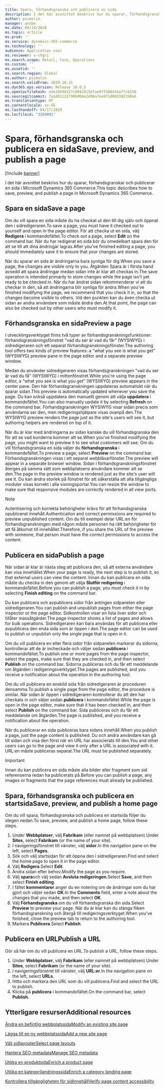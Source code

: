 ```yaml
---
title: Spara, förhandsgranska och publicera en sida
description: I det här avsnittet beskrivs hur du sparar, förhandsgranskar och publicerar en sida i Microsoft Dynamics 365 Commerce.
author: psimolin
manager: annbe
ms.date: 04/14/2020
ms.topic: article
ms.prod: ''
ms.service: dynamics-365-commerce
ms.technology: ''
audience: Application user
ms.reviewer: v-chgri
ms.search.scope: Retail, Core, Operations
ms.custom: ''
ms.assetid: ''
ms.search.region: Global
ms.author: psimolin
ms.search.validFrom: 2019-10-31
ms.dyn365.ops.version: Release 10.0.5
ms.openlocfilehash: e1e19594327c0042915bfae87f480434a7fcb159
ms.sourcegitcommit: 7a1d01122790b904e2d96a7ea9f1d003392358a6
ms.translationtype: HT
ms.contentlocale: sv-SE
ms.lasthandoff: 04/17/2020
ms.locfileid: "3269991"
---
```

# <a name="save-preview-and-publish-a-page"></a><span data-ttu-id="fc551-103">Spara, förhandsgranska och publicera en sida</span><span class="sxs-lookup"><span data-stu-id="fc551-103">Save, preview, and publish a page</span></span>

[!include [banner](includes/banner.md)]

<span data-ttu-id="fc551-104">I det här avsnittet beskrivs hur du sparar, förhandsgranskar och publicerar en sida i Microsoft Dynamics 365 Commerce.</span><span class="sxs-lookup"><span data-stu-id="fc551-104">This topic describes how to save, preview, and publish a page in Microsoft Dynamics 365 Commerce.</span></span>

## <a name="save-a-page"></a><span data-ttu-id="fc551-105">Spara en sida</span><span class="sxs-lookup"><span data-stu-id="fc551-105">Save a page</span></span>

<span data-ttu-id="fc551-106">Om du vill spara en sida måste du ha checkat ut den till dig själv och öppnat den i sidredigeraren.</span><span class="sxs-lookup"><span data-stu-id="fc551-106">To save a page, you must have it checked out to yourself and open in the page editor.</span></span> <span data-ttu-id="fc551-107">För att checka ut en sida, välj **Redigera** i kommandofältet.</span><span class="sxs-lookup"><span data-stu-id="fc551-107">To check out a page, select **Edit** on the command bar.</span></span> <span data-ttu-id="fc551-108">När du har redigerat en sida bör du omedelbart spara den för att se till att dina ändringar lagras.</span><span class="sxs-lookup"><span data-stu-id="fc551-108">After you've finished editing a page, you should immediately save it to ensure that your changes are stored.</span></span>

<span data-ttu-id="fc551-109">När du sparar en sida är ändringarna bara synliga för dig.</span><span class="sxs-lookup"><span data-stu-id="fc551-109">When you save a page, the changes are visible only to you.</span></span> <span data-ttu-id="fc551-110">Åtgärden Spara är i första hand avsedd att spara ändringar medan sidan inte är klar att checkas in.</span><span class="sxs-lookup"><span data-stu-id="fc551-110">The save operation is intended primarily to store changes while the page isn't yet ready to be checked in.</span></span> <span data-ttu-id="fc551-111">När du har ändrat sidan rekommenderar vi att du checkar in den, så att ändringarna blir synliga för andra.</span><span class="sxs-lookup"><span data-stu-id="fc551-111">When you've finished modifying the page, we recommend that you check it in, so that the changes become visible to others.</span></span> <span data-ttu-id="fc551-112">Vid den punkten kan du även checka ut sidan av andra användare som måste ändra den.</span><span class="sxs-lookup"><span data-stu-id="fc551-112">At that point, the page can also be checked out by other users who must modify it.</span></span>

## <a name="preview-a-page"></a><span data-ttu-id="fc551-113">Förhandsgranska en sida</span><span class="sxs-lookup"><span data-stu-id="fc551-113">Preview a page</span></span>

<span data-ttu-id="fc551-114">I utvecklingsverktyget finns två typer av förhandsgranskningsfunktioner: förhandsgranskningsfönstret "vad du ser är vad du får" (WYSIWYG) i sidredigeraren och ett separat förhandsgranskningsfönster.</span><span class="sxs-lookup"><span data-stu-id="fc551-114">The authoring tool offers two kinds of preview features: a "what you see is what you get" (WYSIWYG) preview pane in the page editor and a separate preview window.</span></span>

<span data-ttu-id="fc551-115">Medan du använder sidredigeraren visas förhandsgranskningen "vad du ser är vad du få" (WYSIWYG) i mittenfönstret.</span><span class="sxs-lookup"><span data-stu-id="fc551-115">While you're using the page editor, a "what you see is what you get" (WYSIWYG) preview appears in the center pane.</span></span> <span data-ttu-id="fc551-116">Den här förhandsgranskningen uppdateras automatiskt när du sparar sidan.</span><span class="sxs-lookup"><span data-stu-id="fc551-116">This preview is automatically updated whenever you save the page.</span></span> <span data-ttu-id="fc551-117">Du kan också uppdatera den manuellt genom att välja **uppdatera** i kommandofältet.</span><span class="sxs-lookup"><span data-stu-id="fc551-117">You can also manually update it by selecting **Refresh** on the command bar.</span></span> <span data-ttu-id="fc551-118">Förhandsgranskningen WYSIWYG visar sidan precis som användarna ser den, men redigeringshjälpare visas ovanpå den.</span><span class="sxs-lookup"><span data-stu-id="fc551-118">The WYSIWYG preview renders the page just as the site's users will see it, but authoring helpers are rendered on top of it.</span></span>

<span data-ttu-id="fc551-119">När du är klar med ändringarna av sidan kanske du vill förhandsgranska den för att se vad kunderna kommer att se.</span><span class="sxs-lookup"><span data-stu-id="fc551-119">When you've finished modifying the page, you might want to preview it to see what customers will see.</span></span> <span data-ttu-id="fc551-120">Om du vill förhandsgranska en sida väljer du **förhandsgranska** i kommandofältet.</span><span class="sxs-lookup"><span data-stu-id="fc551-120">To preview a page, select **Preview** on the command bar.</span></span> <span data-ttu-id="fc551-121">Förhandsgranskningen visas i ett separat webbläsarfönster.</span><span class="sxs-lookup"><span data-stu-id="fc551-121">The preview will appear in a separate browser window.</span></span> <span data-ttu-id="fc551-122">Sidan i förhandsgranskningsfönstret återges på samma sätt som webbplatsens användare kommer att se den.</span><span class="sxs-lookup"><span data-stu-id="fc551-122">The page in the preview window is rendered just as the site's user will see it.</span></span> <span data-ttu-id="fc551-123">Du kan ändra storlek på fönstret för att säkerställa att alla tillgängliga moduler visas korrekt i alla visningsportar.</span><span class="sxs-lookup"><span data-stu-id="fc551-123">You can resize the window to make sure that responsive modules are correctly rendered in all view ports.</span></span>

> [!NOTE]
> <span data-ttu-id="fc551-124">Autentisering och korrekta behörigheter krävs för att förhandsgranska opublicerat innehåll.</span><span class="sxs-lookup"><span data-stu-id="fc551-124">Authentication and correct permissions are required to preview unpublished content.</span></span> <span data-ttu-id="fc551-125">Om du till exempel delar URL:en för förhandsgranskningen med någon måste personen ha rätt behörigheter för att få åtkomst till innehållet.</span><span class="sxs-lookup"><span data-stu-id="fc551-125">Therefore, if you share the URL of the preview with someone, that person must have the correct permissions to access the content.</span></span>

## <a name="publish-a-page"></a><span data-ttu-id="fc551-126">Publicera en sida</span><span class="sxs-lookup"><span data-stu-id="fc551-126">Publish a page</span></span>

<span data-ttu-id="fc551-127">När sidan är klar är nästa steg att publicera den, så att externa användare kan visa innehållet.</span><span class="sxs-lookup"><span data-stu-id="fc551-127">When your page is ready, the next step is to publish it, so that external users can view the content.</span></span> <span data-ttu-id="fc551-128">Innan du kan publicera en sida måste du checka in den genom att välja **Slutför redigering** i kommandofältet.</span><span class="sxs-lookup"><span data-stu-id="fc551-128">Before you can publish a page, you must check it in by selecting **Finish editing** on the command bar.</span></span>

<span data-ttu-id="fc551-129">Du kan publicera och avpublicera sidor från antingen sidpanelen eller sidredigeraren.</span><span class="sxs-lookup"><span data-stu-id="fc551-129">You can publish and unpublish pages from either the page inspector or the page editor.</span></span> <span data-ttu-id="fc551-130">Sidkontrollen visar en lista över sidor och tillåter massåtgärder.</span><span class="sxs-lookup"><span data-stu-id="fc551-130">The page inspector shows a list of pages and allows for bulk operations.</span></span> <span data-ttu-id="fc551-131">Sidredigeraren kan bara användas för att publicera eller avpublicera den enda sida som är öppen i den.</span><span class="sxs-lookup"><span data-stu-id="fc551-131">The page editor can be used to publish or unpublish only the single page that is open in it.</span></span>

<span data-ttu-id="fc551-132">Om du vill publicera en eller flera sidor från sidpanelen markerar du sidorna, kontrollerar att de är incheckade och väljer sedan **publicera** i kommandofältet.</span><span class="sxs-lookup"><span data-stu-id="fc551-132">To publish one or more pages from the page inspector, select the pages, make sure that they are checked in, and then select **Publish** on the command bar.</span></span> <span data-ttu-id="fc551-133">Sidorna publiceras och du får ett meddelande om åtgärden i redigeringsverktyget.</span><span class="sxs-lookup"><span data-stu-id="fc551-133">The pages are published, and you receive a notification about the operation in the authoring tool.</span></span>

<span data-ttu-id="fc551-134">Om du vill publicera en enskild sida från sidredigeraren är proceduren densamma.</span><span class="sxs-lookup"><span data-stu-id="fc551-134">To publish a single page from the page editor, the procedure is similar.</span></span> <span data-ttu-id="fc551-135">När sidan är öppen i sidredigeraren kontrollerar du att den har checkats in och väljer sedan **publicera** i kommandofältet.</span><span class="sxs-lookup"><span data-stu-id="fc551-135">While the page is open in the page editor, make sure that it has been checked in, and then select **Publish** on the command bar.</span></span> <span data-ttu-id="fc551-136">Sida publiceras och du får ett meddelande om åtgärden.</span><span class="sxs-lookup"><span data-stu-id="fc551-136">The page is published, and you receive a notification about the operation.</span></span>

<span data-ttu-id="fc551-137">När du publicerar en sida publiceras bara sidans innehåll.</span><span class="sxs-lookup"><span data-stu-id="fc551-137">When you publish a page, just the page content is published.</span></span> <span data-ttu-id="fc551-138">Du och andra användare kan gå till sidan och visa den först när en URL har associerats till den.</span><span class="sxs-lookup"><span data-stu-id="fc551-138">You and other users can go to the page and view it only after a URL is associated with it.</span></span> <span data-ttu-id="fc551-139">URL:en måste publiceras separat.</span><span class="sxs-lookup"><span data-stu-id="fc551-139">The URL must be published separately.</span></span>

> [!IMPORTANT]
> <span data-ttu-id="fc551-140">Innan du kan publicera en sida måste alla bilder eller fragment som sid referenserna redan ha publicerats på.</span><span class="sxs-lookup"><span data-stu-id="fc551-140">Before you can publish a page, any images or fragments that the page references must already be published.</span></span>

## <a name="save-preview-and-publish-a-home-page"></a><span data-ttu-id="fc551-141">Spara, förhandsgranska och publicera en startsida</span><span class="sxs-lookup"><span data-stu-id="fc551-141">Save, preview, and publish a home page</span></span>

<span data-ttu-id="fc551-142">Om du vill spara, förhandsgranska och publicera en startsida följer du stegen nedan.</span><span class="sxs-lookup"><span data-stu-id="fc551-142">To save, preview, and publish a home page, follow these steps.</span></span>

1. <span data-ttu-id="fc551-143">Under **Webbplatser**, välj **Fabrikam** (eller namnet på webbplatsen).</span><span class="sxs-lookup"><span data-stu-id="fc551-143">Under **Sites**, select **Fabrikam** (or the name of your site).</span></span>
1. <span data-ttu-id="fc551-144">I navigeringsfönstret till vänster, välj **sidor**.</span><span class="sxs-lookup"><span data-stu-id="fc551-144">In the navigation pane on the left, select **Pages**.</span></span>
1. <span data-ttu-id="fc551-145">Sök och välj startsidan för att öppna den i sidredigeraren.</span><span class="sxs-lookup"><span data-stu-id="fc551-145">Find and select the home page to open it in the page editor.</span></span>
1. <span data-ttu-id="fc551-146">Välj **Redigera**.</span><span class="sxs-lookup"><span data-stu-id="fc551-146">Select **Edit**.</span></span>
1. <span data-ttu-id="fc551-147">Ändra sidan efter behov.</span><span class="sxs-lookup"><span data-stu-id="fc551-147">Modify the page as you require.</span></span>
1. <span data-ttu-id="fc551-148">Välj **spara**och välj sedan **Avsluta redigeringen**.</span><span class="sxs-lookup"><span data-stu-id="fc551-148">Select **Save**, and then select **Finish editing**.</span></span>
1. <span data-ttu-id="fc551-149">I fältet **kommentarer** anger du en notering om de ändringar som du har gjort och väljer sedan **OK**.</span><span class="sxs-lookup"><span data-stu-id="fc551-149">In the **Comments** field, enter a note about the changes that you made, and then select **OK**.</span></span>
1. <span data-ttu-id="fc551-150">Välj **Förhandsgranska** om du vill förhandsgranska din sida.</span><span class="sxs-lookup"><span data-stu-id="fc551-150">Select **Preview** to preview your page.</span></span> <span data-ttu-id="fc551-151">När du är klar kan du stänga fliken förhandsgranskning och återgå till redigeringsverktyget.</span><span class="sxs-lookup"><span data-stu-id="fc551-151">When you've finished, close the preview tab to return to the authoring tool.</span></span>
1. <span data-ttu-id="fc551-152">Markera **Publicera**.</span><span class="sxs-lookup"><span data-stu-id="fc551-152">Select **Publish**.</span></span>

## <a name="publish-a-url"></a><span data-ttu-id="fc551-153">Publicera en URL</span><span class="sxs-lookup"><span data-stu-id="fc551-153">Publish a URL</span></span>

<span data-ttu-id="fc551-154">Gör så här om du vill publicera en URL.</span><span class="sxs-lookup"><span data-stu-id="fc551-154">To publish a URL, follow these steps.</span></span>

1. <span data-ttu-id="fc551-155">Under **Webbplatser**, välj **Fabrikam** (eller namnet på webbplatsen).</span><span class="sxs-lookup"><span data-stu-id="fc551-155">Under **Sites**, select **Fabrikam** (or the name of your site).</span></span>
1. <span data-ttu-id="fc551-156">I navigeringsfönstret till vänster, välj **URL:er**.</span><span class="sxs-lookup"><span data-stu-id="fc551-156">In the navigation pane on the left, select **URLs**.</span></span>
1. <span data-ttu-id="fc551-157">Hitta och markera den URL som du vill publicera.</span><span class="sxs-lookup"><span data-stu-id="fc551-157">Find and select the URL to publish.</span></span>
1. <span data-ttu-id="fc551-158">Klicka på **publicera** i kommandofältet.</span><span class="sxs-lookup"><span data-stu-id="fc551-158">On the command bar, select **Publish**.</span></span>

## <a name="additional-resources"></a><span data-ttu-id="fc551-159">Ytterligare resurser</span><span class="sxs-lookup"><span data-stu-id="fc551-159">Additional resources</span></span>

[<span data-ttu-id="fc551-160">Ändra en befintlig webbplatssida</span><span class="sxs-lookup"><span data-stu-id="fc551-160">Modify an existing site page</span></span>](modify-existing-page.md)

[<span data-ttu-id="fc551-161">Lägga till en ny webbplatssida</span><span class="sxs-lookup"><span data-stu-id="fc551-161">Add a new site page</span></span>](add-new-page.md)

[<span data-ttu-id="fc551-162">Välj sidlayouter</span><span class="sxs-lookup"><span data-stu-id="fc551-162">Select page layouts</span></span>](select-page-layouts.md)

[<span data-ttu-id="fc551-163">Hantera SEO-metadata</span><span class="sxs-lookup"><span data-stu-id="fc551-163">Manage SEO metadata</span></span>](manage-seo-metadata.md)

[<span data-ttu-id="fc551-164">Utöka en produktsida</span><span class="sxs-lookup"><span data-stu-id="fc551-164">Enrich a product page</span></span>](enrich-product-page.md)

[<span data-ttu-id="fc551-165">Utöka en kategorilandningssida</span><span class="sxs-lookup"><span data-stu-id="fc551-165">Enrich a category landing page</span></span>](enrich-category-page.md)

[<span data-ttu-id="fc551-166">Kontrollera tillgängligheten för sidinnehåll</span><span class="sxs-lookup"><span data-stu-id="fc551-166">Verify page content accessibility</span></span>](verify-accessibility.md)
